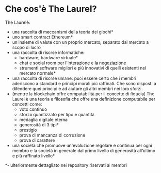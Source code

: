 # Che cos'è The Laurel?
The Laurelè:
- una raccolta di meccanismi della teoria dei giochi*
- uno smart contract Ethereum*
- un insieme di valute con un proprio mercato, separato dal mercato a scopo di lucro
- una raccolta di risorse informatiche:
    - hardware, hardware virtuale*
    - chat e social room per l'interazione e la negoziazione
    - strumenti software migliori e più innovativi di quelli esistenti nel mercato normale*
- una raccolta di risorse umane: puoi essere certo che i membri aderiscono a standard e principi morali più raffinati. Che sono disposti a difendere quei principi e ad aiutare gli altri membri nei loro sforzi.
- (mentre la blockchain offre computabilità per il concetto di fiducia) The Laurel è una teoria e filosofia che offre una definizione computabile per concetti come:
    - voto continuo
    - sforzo quantizzato per tipo e quantità
    - medaglia digitale eterna
    - generosità di 3 tipi*
    - prestigio
    - prova di mancanza di corruzione
    - prova di carattere
- una società che promuove un'evoluzione regolare e continua per ogni membro e la società in generale dal primo livello di generosità all'ultimo e più raffinato livello*

 *- ulteriormente dettagliato nei repository riservati ai membri
